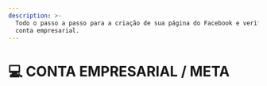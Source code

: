 ```yaml
---
description: >-
  Todo o passo a passo para a criação de sua página do Facebook e verificação de
  conta empresarial.
---
```


# 💻 CONTA EMPRESARIAL / META

